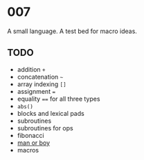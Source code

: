 # 007

A small language. A test bed for macro ideas.

## TODO

* addition `+`
* concatenation `~`
* array indexing `[]`
* assignment `=`
* equality `==` for all three types
* `abs()`
* blocks and lexical pads
* subroutines
* subroutines for ops
* fibonacci
* [man or boy](https://en.wikipedia.org/wiki/Man_or_boy_test)
* macros
